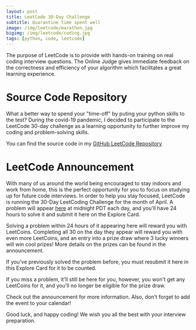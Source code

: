 ```yaml
---
layout: post
title: LeetCode 30-Day Challenge
subtitle: Quarantine time spent well
image: /img/leetcode/marathon.jpg
bigimg: /img/leetcode/coding.jpg
tags: [python, code, leetcode]
---
```


The purpose of LeetCode is to provide with hands-on training on real coding interview questions. The Online Judge gives immediate feedback on the correctness and efficiency of your algorithm which facilitates a great learning experience.


Source Code Repository
====================

What a better way to spend your "time-off" by puting your python skills to the test? During the covid-19 pandemic, I decided to participate to the LeetCode 30-day challenge as a learning opportunity to further improve my coding and problem-solving skills.

You can find the source code in my [GitHub LeetCode Repository](https://github.com/ioannismesionis/LeetCode)

LeetCode Announcement
====================

With many of us around the world being encouraged to stay indoors and work from home, this is the perfect opportunity for you to focus on studying up for future code interviews. In order to help you stay focused, LeetCode is running the 30-Day LeetCoding Challenge for the month of April. A problem will appear [here](https://leetcode.com/explore/featured/card/30-day-leetcoding-challenge/529/week-2/) at midnight PDT each day, and you'll have 24 hours to solve it and submit it here on the Explore Card.

Solving a problem within 24 hours of it appearing here will reward you with LeetCoins. Completing all 30 on the day they appear will reward you with even more LeetCoins, and an entry into a prize draw where 3 lucky winners will win cool prizes! More details on the prizes can be found in the announcement.

If you've previously solved the problem before, you must resubmit it here in this Explore Card for it to be counted.

If you miss a problem, it'll still be here for you, however, you won't get any LeetCoins for it, and you'll no longer be eligible for the prize draw.

Check out the announcement for more information. Also, don't forget to add the event to your calendar!

Good luck, and happy coding! We wish you all the best with your interview preparation.


